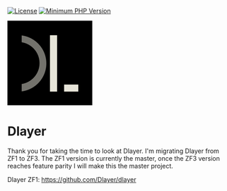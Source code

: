 [![License](https://img.shields.io/badge/license-MIT-blue.svg)](https://github.com/Dlayer/responsive-web-development/blob/master/LICENSE)
[![Minimum PHP Version](https://img.shields.io/badge/php-%3E%3D%207.0-8892BF.svg)](https://php.net/)

![Dlayer_Logo](public/images/favicon-192x192.png)

Dlayer
======

Thank you for taking the time to look at Dlayer. I'm migrating Dlayer from ZF1 to ZF3. 
The ZF1 version is currently the master, once the ZF3 version reaches feature parity I will 
make this the master project.

Dlayer ZF1: https://github.com/Dlayer/dlayer
